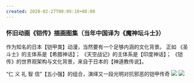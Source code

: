 ```yaml
---
created: 2020-02-27T00:09:10+08:00
---
```


### 怀旧动画《铠传》插画图集（当年中国译为《魔神坛斗士》）

作为知名的日本【铠甲类】动漫，当然要有一个足够内涵的文化背景。 正如 《圣斗士》的主体系是【希腊神话】； 《天空战记》的主体系是【印度神话】； 《铠传》的世界观架构与文化背景，来自于日本的【神道教传说】。

“仁 义 礼 智 信”【五小强】的组合，演绎又一段光明对抗邪恶的铠甲传奇
![](https://pbs.twimg.com/media/EQiqQnhVUAACEtt?format=jpg&name=orig)
![](https://pbs.twimg.com/media/EQ6KUM9U4AA2xlN?format=jpg&name=orig)